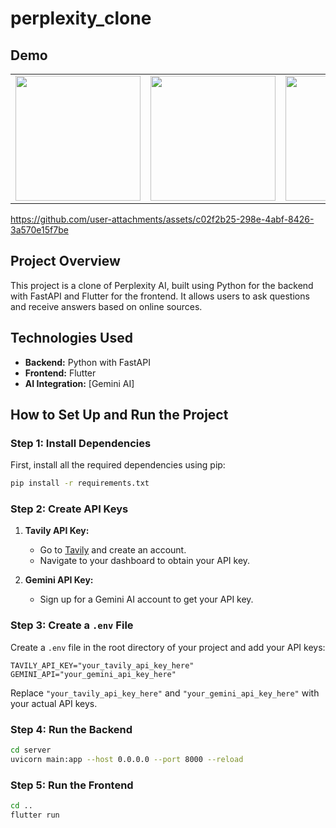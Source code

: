 # perplexity_clone

## Demo

<table>
  <tr>
    <td><img src="https://github.com/user-attachments/assets/cf4b6819-ef3e-48cf-b999-08d41d2f94d1" width="200"/></td>
    <td><img src="https://github.com/user-attachments/assets/cebba6be-4339-4843-aa79-1c36e6d29b45" width="200"/></td>
    <td><img src="https://github.com/user-attachments/assets/38730493-cb1a-4fe6-a332-27d009684c76" width="200"/></td>
  </tr>
</table>




https://github.com/user-attachments/assets/c02f2b25-298e-4abf-8426-3a570e15f7be






## Project Overview

This project is a clone of Perplexity AI, built using Python for the backend with FastAPI and Flutter for the frontend. It allows users to ask questions and receive answers based on online sources.

## Technologies Used

- **Backend:** Python with FastAPI
- **Frontend:** Flutter
- **AI Integration:** [Gemini AI]

## How to Set Up and Run the Project

### Step 1: Install Dependencies

First, install all the required dependencies using pip:

```bash
pip install -r requirements.txt
```

### Step 2: Create API Keys

1. **Tavily API Key:**
   - Go to [Tavily](https://tavily.com) and create an account.
   - Navigate to your dashboard to obtain your API key.
   
2. **Gemini API Key:**
   - Sign up for a Gemini AI account to get your API key.

### Step 3: Create a `.env` File

Create a `.env` file in the root directory of your project and add your API keys:

```text
TAVILY_API_KEY="your_tavily_api_key_here"
GEMINI_API="your_gemini_api_key_here"
```

Replace `"your_tavily_api_key_here"` and `"your_gemini_api_key_here"` with your actual API keys.

### Step 4: Run the Backend

```bash
cd server
uvicorn main:app --host 0.0.0.0 --port 8000 --reload
```

### Step 5: Run the Frontend

```bash
cd ..
flutter run
```

